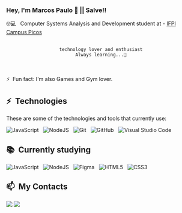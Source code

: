 ### Hey, I'm Marcos Paulo 👋 || Salve!! 

🤓💻 &nbsp; Computer Systems Analysis and Development student at - [IFPI Campus Picos](https://ifpi.edu.br) <br>
<br>
<div align="center">

  `technology lover and enthusiast`
  <br>
  `Always learning...👾`
</div>
<br>
<br>
⚡ &nbsp;Fun fact: I'm also Games and Gym lover.

## ⚡ &nbsp;Technologies

These are some of the technologies and tools that currently use:

![JavaScript](https://img.shields.io/badge/-JavaScript-black?style=flat-square&logo=javascript) &nbsp;
![NodeJS](https://img.shields.io/badge/node.js-6DA55F?style=for-the-badge&logo=node.js&logoColor=white) &nbsp;
![Git](https://img.shields.io/badge/-Git-black?style=flat-square&logo=git) &nbsp;
![GitHub](https://img.shields.io/badge/-GitHub-181717?style=flat-square&logo=github) &nbsp;
![Visual Studio Code](https://img.shields.io/badge/-VS%20Code-0D1117?style=flat&logo=visual-studio-code&logoColor=007ACC)&nbsp;


## 📚 &nbsp;Currently studying
![JavaScript](https://img.shields.io/badge/-JavaScript-black?style=flat-square&logo=javascript) &nbsp;
![NodeJS](https://img.shields.io/badge/node.js-6DA55F?style=for-the-badge&logo=node.js&logoColor=white) &nbsp;
![Figma](https://img.shields.io/badge/figma-%23F24E1E.svg?style=for-the-badge&logo=figma&logoColor=white) &nbsp;
![HTML5](https://img.shields.io/badge/html5-%23E34F26.svg?style=for-the-badge&logo=html5&logoColor=white) &nbsp;
![CSS3](https://img.shields.io/badge/css3-%231572B6.svg?style=for-the-badge&logo=css3&logoColor=white) &nbsp;


## 📫 &nbsp;My Contacts
<a href="mailto:marcos.paulo.s.m.filho@gmail.com" target="_blank"><img src="https://img.shields.io/badge/Gmail-D14836?style=for-the-badge&logo=gmail&logoColor=white" target="_blank"></a>
<a href="https://instagram.com/marcosejc?igshid=MzNlNGNkZWQ4Mg=="><img src="https://img.shields.io/badge/Instagram-%23E4405F.svg?style=for-the-badge&logo=Instagram&logoColor=white"></a>

